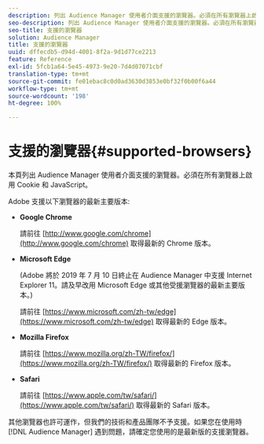 ```yaml
---
description: 列出 Audience Manager 使用者介面支援的瀏覽器。必須在所有瀏覽器上啟用 Cookie 和 JavaScript。
seo-description: 列出 Audience Manager 使用者介面支援的瀏覽器。必須在所有瀏覽器上啟用 Cookie 和 JavaScript。
seo-title: 支援的瀏覽器
solution: Audience Manager
title: 支援的瀏覽器
uuid: dffecdb5-d94d-4001-8f2a-9d1d77ce2213
feature: Reference
exl-id: 5fcb1a64-5e45-4973-9e20-7d4d07071cbf
translation-type: tm+mt
source-git-commit: fe01ebac8c0d0ad3630d3853e0bf32f0b00f6a44
workflow-type: tm+mt
source-wordcount: '198'
ht-degree: 100%

---
```


# 支援的瀏覽器{#supported-browsers}

本頁列出 Audience Manager 使用者介面支援的瀏覽器。必須在所有瀏覽器上啟用 Cookie 和 JavaScript。

<!-- 

c_supported_browsers.xml

 -->

Adobe 支援以下瀏覽器的最新主要版本:

* **Google Chrome**

   請前往 [http://www.google.com/chrome](http://www.google.com/chrome) 取得最新的 Chrome 版本。

* **Microsoft Edge**

   (Adobe 將於 2019 年 7 月 10 日終止在 Audience Manager 中支援 Internet Explorer 11。請及早改用 Microsoft Edge 或其他受援瀏覽器的最新主要版本。)

   請前往 [https://www.microsoft.com/zh-tw/edge](https://www.microsoft.com/zh-tw/edge) 取得最新的 Edge 版本。

* **Mozilla Firefox**

   請前往 [https://www.mozilla.org/zh-TW/firefox/](https://www.mozilla.org/zh-TW/firefox/) 取得最新的 Firefox 版本。

* **Safari**

   請前往 [https://www.apple.com/tw/safari/](https://www.apple.com/tw/safari/) 取得最新的 Safari 版本。

其他瀏覽器也許可運作，但我們的技術和產品團隊不予支援。如果您在使用時 [!DNL Audience Manager] 遇到問題，請確定您使用的是最新版的支援瀏覽器。
